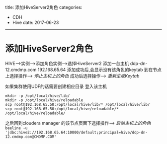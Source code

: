 title: 添加HiveServer2角色
categories: 
- CDH
- Hive
date: 2017-06-23
---
# 添加HiveServer2角色
HIVE-->实例-->添加角色实例-->选择HiveServer2
添加一台主机 ddp-dn-12.cmdmp.com   192.168.65.64
添加成功后,会显示没有该角色的keytab
到在节点上选择操作--> *停止主机上的角色*
成功后选择操作--> *重新生成Keytab*

如果集群使用UDF的话需要创建相应目录
登入该主机
```
mkdir -p /opt/local/hive/lib/
mkdir -p /opt/local/hive/reloadable
scp root@192.168.65.50:/opt/local/hive/lib/* /opt/local/hive/lib/
scp root@192.168.65.50:/opt/local/hive/reloadable/* /opt/local/hive/reloadable/
```

之后回到cloudera manager 的该节点页面下选择操作--> *启动主机上的角色*
`beeline -u 'jdbc:hive2://192.168.65.64:10000/default;principal=hive/ddp-dn-12.cmdmp.com@CMDMP.COM'`
